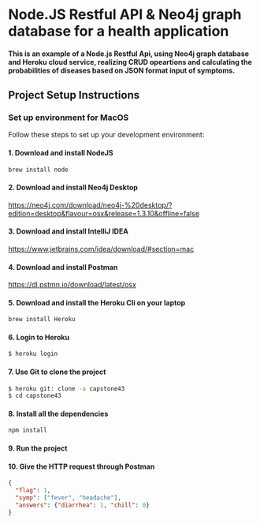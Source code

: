 # Node.JS Restful API & Neo4j graph database for a health application
#### This is an example of a Node.js Restful Api, using Neo4j graph database and Heroku cloud service, realizing CRUD opeartions and calculating the probabilities of diseases based on JSON format input of symptoms.

## Project Setup Instructions

### Set up environment for MacOS

Follow these steps to set up your development environment:

#### 1. Download and install NodeJS
```bash
brew install node
```
#### 2. Download and install Neo4j Desktop
https://neo4j.com/download/neo4j-%20desktop/?edition=desktop&flavour=osx&release=1.3.10&offline=false
#### 3. Download and install IntelliJ IDEA
https://www.jetbrains.com/idea/download/#section=mac
#### 4. Download and install Postman
https://dl.pstmn.io/download/latest/osx
#### 5. Download and install the Heroku Cli on your laptop
```bash
brew install Heroku
```
#### 6. Login to Heroku
```bash
$ heroku login
```
#### 7. Use Git to clone the project
```bash
$ heroku git: clone -a capstone43
$ cd capstone43
```
#### 8. Install all the dependencies
```bash
npm install
```
#### 9. Run the project
#### 10. Give the HTTP request through Postman
```json
{
  "flag": 1,
  "symp": ["fever", "headache"],
  "answers": {"diarrhea": 1, "chill": 0}
}
```

